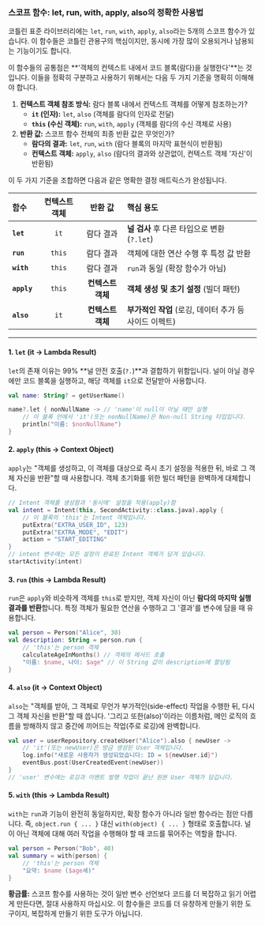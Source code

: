 ### 스코프 함수: let, run, with, apply, also의 정확한 사용법

코틀린 표준 라이브러리에는 `let`, `run`, `with`, `apply`, `also`라는 5개의 스코프 함수가 있습니다. 이 함수들은 코틀린 관용구의 핵심이지만, 동시에 가장 많이 오용되거나 남용되는 기능이기도 합니다.

이 함수들의 공통점은 \*\*'객체의 컨텍스트 내에서 코드 블록(람다)을 실행한다'\*\*는 것입니다. 이들을 정확히 구분하고 사용하기 위해서는 다음 두 가지 기준을 명확히 이해해야 합니다.

1.  **컨텍스트 객체 참조 방식:** 람다 블록 내에서 컨텍스트 객체를 어떻게 참조하는가?
      * **`it` (인자):** `let`, `also` (객체를 람다의 인자로 전달)
      * **`this` (수신 객체):** `run`, `with`, `apply` (객체를 람다의 수신 객체로 사용)
2.  **반환 값:** 스코프 함수 전체의 최종 반환 값은 무엇인가?
      * **람다의 결과:** `let`, `run`, `with` (람다 블록의 마지막 표현식이 반환됨)
      * **컨텍스트 객체:** `apply`, `also` (람다의 결과와 상관없이, 컨텍스트 객체 '자신'이 반환됨)

이 두 가지 기준을 조합하면 다음과 같은 명확한 결정 매트릭스가 완성됩니다.

| 함수 | 컨텍스트 객체 | 반환 값 | 핵심 용도 |
| :--- | :---: | :---: | :--- |
| **`let`** | `it` | 람다 결과 | **널 검사** 후 다른 타입으로 변환 (`?.let`) |
| **`run`** | `this` | 람다 결과 | 객체에 대한 연산 수행 후 특정 값 반환 |
| **`with`** | `this` | 람다 결과 | `run`과 동일 (확장 함수가 아님) |
| **`apply`** | `this` | **컨텍스트 객체** | **객체 생성 및 초기 설정** (빌더 패턴) |
| **`also`** | `it` | **컨텍스트 객체** | **부가적인 작업** (로깅, 데이터 추가 등 사이드 이펙트) |

-----

#### 1\. `let` (it -\> Lambda Result)

`let`의 존재 이유는 99% \*\*널 안전 호출(`?.`)\*\*과 결합하기 위함입니다. 널이 아닐 경우에만 코드 블록을 실행하고, 해당 객체를 `it`으로 전달받아 사용합니다.

```kotlin
val name: String? = getUserName()

name?.let { nonNullName -> // 'name'이 null이 아닐 때만 실행
    // 이 블록 안에서 'it'(또는 nonNullName)은 Non-null String 타입입니다.
    println("이름: $nonNullName")
}
```

#### 2\. `apply` (this -\> Context Object)

`apply`는 "객체를 생성하고, 이 객체를 대상으로 즉시 초기 설정을 적용한 뒤, 바로 그 객체 자신을 반환"할 때 사용합니다. 객체 초기화를 위한 빌더 패턴을 완벽하게 대체합니다.

```kotlin
// Intent 객체를 생성함과 '동시에' 설정을 적용(apply)함
val intent = Intent(this, SecondActivity::class.java).apply {
    // 이 블록의 'this'는 Intent 객체입니다.
    putExtra("EXTRA_USER_ID", 123)
    putExtra("EXTRA_MODE", "EDIT")
    action = "START_EDITING"
}
// intent 변수에는 모든 설정이 완료된 Intent 객체가 담겨 있습니다.
startActivity(intent)
```

#### 3\. `run` (this -\> Lambda Result)

`run`은 `apply`와 비슷하게 객체를 `this`로 받지만, 객체 자신이 아닌 **람다의 마지막 실행 결과를 반환**합니다. 특정 객체가 필요한 연산을 수행하고 그 '결과'를 변수에 담을 때 유용합니다.

```kotlin
val person = Person("Alice", 30)
val description: String = person.run {
    // 'this'는 person 객체
    calculateAgeInMonths() // 객체의 메서드 호출
    "이름: $name, 나이: $age" // 이 String 값이 description에 할당됨
}
```

#### 4\. `also` (it -\> Context Object)

`also`는 "객체를 받아, 그 객체로 무언가 부가적인(side-effect) 작업을 수행한 뒤, 다시 그 객체 자신을 반환"할 때 씁니다. '그리고 또한(also)'이라는 이름처럼, 메인 로직의 흐름을 방해하지 않고 중간에 끼어드는 작업(주로 로깅)에 완벽합니다.

```kotlin
val user = userRepository.createUser("Alice").also { newUser ->
    // 'it'(또는 newUser)은 방금 생성된 User 객체입니다.
    log.info("새로운 사용자가 생성되었습니다: ID = ${newUser.id}")
    eventBus.post(UserCreatedEvent(newUser))
}
// 'user' 변수에는 로깅과 이벤트 발행 작업이 끝난 원본 User 객체가 담깁니다.
```

#### 5\. `with` (this -\> Lambda Result)

`with`는 `run`과 기능이 완전히 동일하지만, 확장 함수가 아니라 일반 함수라는 점만 다릅니다. 즉, `object.run { ... }` 대신 `with(object) { ... }` 형태로 호출합니다. 널이 아닌 객체에 대해 여러 작업을 수행해야 할 때 코드를 묶어주는 역할을 합니다.

```kotlin
val person = Person("Bob", 40)
val summary = with(person) {
    // 'this'는 person 객체
    "요약: $name ($age세)"
}
```

**황금률:** 스코프 함수를 사용하는 것이 일반 변수 선언보다 코드를 더 복잡하고 읽기 어렵게 만든다면, 절대 사용하지 마십시오. 이 함수들은 코드를 더 유창하게 만들기 위한 도구이지, 복잡하게 만들기 위한 도구가 아닙니다.